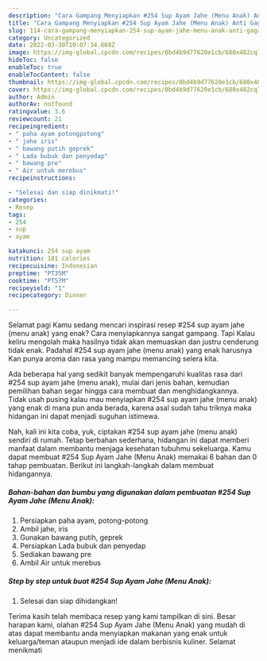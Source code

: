 ```yaml
---
description: "Cara Gampang Menyiapkan #254 Sup Ayam Jahe (Menu Anak) Anti Gagal"
title: "Cara Gampang Menyiapkan #254 Sup Ayam Jahe (Menu Anak) Anti Gagal"
slug: 114-cara-gampang-menyiapkan-254-sup-ayam-jahe-menu-anak-anti-gagal
category: Uncategorized
date: 2022-03-30T10:07:34.668Z
image: https://img-global.cpcdn.com/recipes/0bd4b9d77620e1cb/680x482cq70/254-sup-ayam-jahe-menu-anak-foto-resep-utama.jpg
hideToc: false
enableToc: true
enableTocContent: false
thumbnail: https://img-global.cpcdn.com/recipes/0bd4b9d77620e1cb/680x482cq70/254-sup-ayam-jahe-menu-anak-foto-resep-utama.jpg
cover: https://img-global.cpcdn.com/recipes/0bd4b9d77620e1cb/680x482cq70/254-sup-ayam-jahe-menu-anak-foto-resep-utama.jpg
author: Admin
authorAv: notfound
ratingvalue: 3.6
reviewcount: 21
recipeingredient:
- " paha ayam potongpotong"
- " jahe iris"
- " bawang putih geprek"
- " Lada bubuk dan penyedap"
- " bawang pre"
- " Air untuk merebus"
recipeinstructions:

- "Selesai dan siap dinikmati!"
categories:
- Resep
tags:
- 254
- sup
- ayam

katakunci: 254 sup ayam 
nutrition: 181 calories
recipecuisine: Indonesian
preptime: "PT35M"
cooktime: "PT57M"
recipeyield: "1"
recipecategory: Dinner

---
```



Selamat pagi Kamu sedang mencari inspirasi resep #254 sup ayam jahe (menu anak) yang enak? Cara menyiapkannya sangat gampang. Tapi Kalau keliru mengolah maka hasilnya tidak akan memuaskan dan justru cenderung tidak enak. Padahal #254 sup ayam jahe (menu anak) yang enak harusnya Kan punya aroma dan rasa yang mampu memancing selera kita.




Ada beberapa hal yang sedikit banyak mempengaruhi kualitas rasa dari #254 sup ayam jahe (menu anak), mulai dari jenis bahan, kemudian pemilihan bahan segar hingga cara membuat dan menghidangkannya. Tidak usah pusing kalau mau menyiapkan #254 sup ayam jahe (menu anak) yang enak di mana pun anda berada, karena asal sudah tahu triknya maka hidangan ini dapat menjadi suguhan istimewa.


Nah, kali ini kita coba, yuk, ciptakan #254 sup ayam jahe (menu anak) sendiri di rumah. Tetap berbahan sederhana, hidangan ini dapat memberi manfaat dalam membantu menjaga kesehatan tubuhmu sekeluarga. Kamu dapat membuat #254 Sup Ayam Jahe (Menu Anak) memakai 6 bahan dan 0 tahap pembuatan. Berikut ini langkah-langkah dalam membuat hidangannya.

<!--inarticleads1-->

##### Bahan-bahan dan bumbu yang digunakan dalam pembuatan #254 Sup Ayam Jahe (Menu Anak):

1. Persiapkan  paha ayam, potong-potong
1. Ambil  jahe, iris
1. Gunakan  bawang putih, geprek
1. Persiapkan  Lada bubuk dan penyedap
1. Sediakan  bawang pre
1. Ambil  Air untuk merebus




<!--inarticleads2-->

##### Step by step untuk buat #254 Sup Ayam Jahe (Menu Anak):


1. Selesai dan siap dihidangkan!



Terima kasih telah membaca resep yang kami tampilkan di sini. Besar harapan kami, olahan #254 Sup Ayam Jahe (Menu Anak) yang mudah di atas dapat membantu anda menyiapkan makanan yang enak untuk keluarga/teman ataupun menjadi ide dalam berbisnis kuliner. Selamat menikmati
